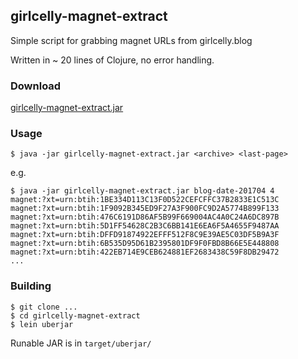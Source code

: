 ## girlcelly-magnet-extract

Simple script for grabbing magnet URLs from girlcelly.blog

Written in ~ 20 lines of Clojure, no error handling.

### Download

[girlcelly-magnet-extract.jar](https://github.com/akiroz/girlcelly-magnet-extract/releases/download/0.1.0/girlcelly-magnet-extract.jar)

### Usage

```
$ java -jar girlcelly-magnet-extract.jar <archive> <last-page>
```

e.g.
```
$ java -jar girlcelly-magnet-extract.jar blog-date-201704 4
magnet:?xt=urn:btih:1BE334D113C13F0D522CEFCFFC37B2833E1C513C
magnet:?xt=urn:btih:1F9092B345ED9F27A3F900FC9D2A5774B899F133
magnet:?xt=urn:btih:476C6191D86AF5B99F669004AC4A0C24A6DC897B
magnet:?xt=urn:btih:5D1FF54628C2B3C6BB141E6EA6F5A4655F9487AA
magnet:?xt=urn:btih:DFFD91874922EFFF512F8C9E39AE5C03DF5B9A3F
magnet:?xt=urn:btih:6B535D95D61B2395801DF9F0FBD8B66E5E448808
magnet:?xt=urn:btih:422EB714E9CEB624881EF2683438C59F8DB29472
...
```

### Building

```
$ git clone ...
$ cd girlcelly-magnet-extract
$ lein uberjar
```

Runable JAR is in `target/uberjar/`
